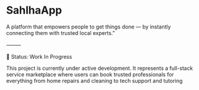 # SahlhaApp
A platform that empowers people to get things done — by instantly connecting them with trusted local experts.”

⸻

🚧 Status: Work In Progress

This project is currently under active development. It represents a full-stack service marketplace where users can book trusted professionals for everything from home repairs and cleaning to tech support and tutoring
